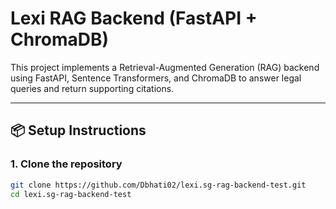 # Lexi RAG Backend (FastAPI + ChromaDB)

This project implements a Retrieval-Augmented Generation (RAG) backend using FastAPI, Sentence Transformers, and ChromaDB to answer legal queries and return supporting citations.

---

## 📦 Setup Instructions

### 1. Clone the repository

```bash
git clone https://github.com/Dbhati02/lexi.sg-rag-backend-test.git
cd lexi.sg-rag-backend-test
